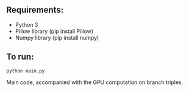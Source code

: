 ## Requirements:

- Python 3
- Pillow library (pip install Pillow)
- Numpy library (pip install numpy)

## To run:

```
python main.py
```

Main code, accompanied with the GPU computation on branch triples.
